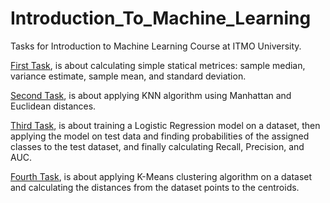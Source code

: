 # Introduction_To_Machine_Learning
Tasks for Introduction to Machine Learning Course at ITMO University.

[First Task](https://github.com/Nemat-Allah-Aloush/Introduction_To_Machine_Learning/blob/main/Basics%20Statics%20Metrices.ipynb), is about calculating simple statical 
metrices: sample median, variance estimate, sample mean, and standard deviation. 

[Second Task](https://github.com/Nemat-Allah-Aloush/Introduction_To_Machine_Learning/blob/main/KNN.ipynb), is about applying KNN algorithm using Manhattan and Euclidean distances.

[Third Task](https://github.com/Nemat-Allah-Aloush/Introduction_To_Machine_Learning/blob/main/LogisticRegression.ipynb), is about training a Logistic Regression model on a dataset, then applying the model on test data and finding probabilities of the assigned classes to the test dataset, and finally calculating Recall, Precision, and AUC.

[Fourth Task](https://github.com/Nemat-Allah-Aloush/Introduction_To_Machine_Learning/blob/main/K-Means.ipynb), is about applying K-Means clustering algorithm on a dataset and calculating the distances from the dataset points to the centroids.
